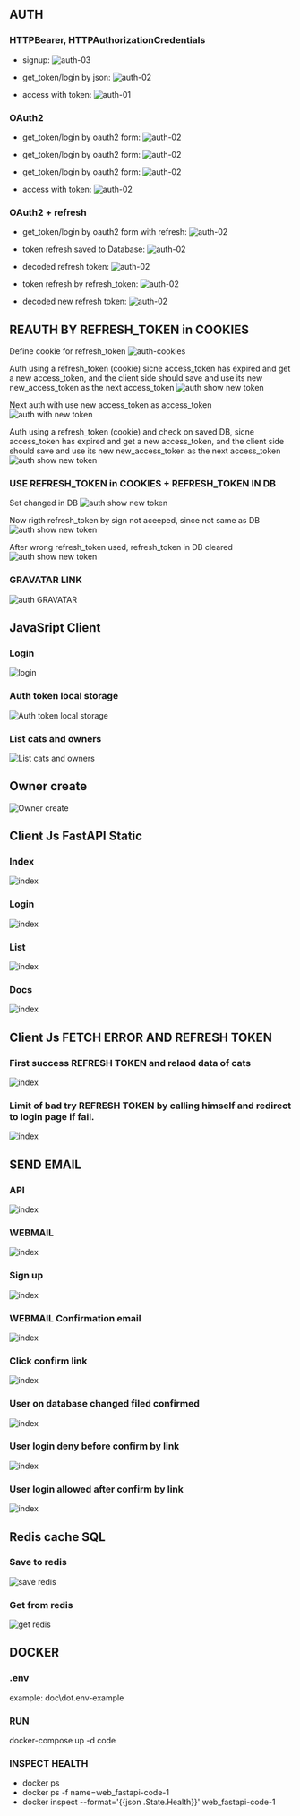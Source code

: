 

## AUTH
### HTTPBearer, HTTPAuthorizationCredentials
- signup:
![auth-03](doc/auth-03.png)

- get_token/login by json:
![auth-02](doc/auth-02.png)

- access with token:
![auth-01](doc/auth-01.png)

### OAuth2

- get_token/login by oauth2 form:
![auth-02](doc/auth-04.png)

- get_token/login by oauth2 form:
![auth-02](doc/auth-05.png)

- get_token/login by oauth2 form:
![auth-02](doc/auth-06.png)

- access with token:
![auth-02](doc/auth-07.png)

### OAuth2 + refresh

- get_token/login by oauth2 form with refresh:
![auth-02](doc/auth-08.png)

- token refresh saved to Database:
![auth-02](doc/auth-09.png)

- decoded refresh token:
![auth-02](doc/auth-10.png)

- token refresh by refresh_token:
![auth-02](doc/auth-11.png)

- decoded new refresh token:
![auth-02](doc/auth-12.png)


## REAUTH BY REFRESH_TOKEN in COOKIES
Define cookie for refresh_token
![auth-cookies](doc/auth-13-cookies.png)

Auth using a refresh_token (cookie) sicne access_token has expired and get a new access_token, and the client side should save and use its new new_access_token as the next access_token
![auth show new token](doc/auth-14-new_a_token.png)

Next auth with use new access_token as access_token
![auth with new token](doc/auth-15-use_new_a_token.png)

Auth using a refresh_token (cookie) and check on saved DB, sicne access_token has expired and get a new access_token, and the client side should save and use its new new_access_token as the next access_token
![auth show new token](doc/auth-16-chek_token_db.png)

### USE REFRESH_TOKEN in COOKIES + REFRESH_TOKEN IN DB 

Set changed in DB
![auth show new token](doc/auth-17-token_db-other.png)

Now rigth refresh_token by sign not aceeped, since not same as DB
![auth show new token](doc/auth-18-token_db-other-deny.png)

After wrong refresh_token used, refresh_token in DB cleared
![auth show new token](doc/auth-19-token_db-cleared.png)


### GRAVATAR LINK
![auth GRAVATAR](doc/auth-20-gravatar.png)


## JavaSript Client
### Login
![login](doc/js-clien-01-login.png)

### Auth token local storage
![ Auth token local storage](doc/js-clien-03-token-storage.png)

### List cats and owners
![List cats and owners](doc/js-clien-02-list.png)

## Owner create
![Owner create](doc/js-clien-04-form.png)

## Client Js FastAPI Static
### Index
![index](doc/static-client-01.png)
### Login
![index](doc/static-client-02.png)
### List 
![index](doc/static-client-03.png)
### Docs
![index](doc/static-client-04.png)

## Client Js FETCH ERROR AND REFRESH TOKEN
### First success REFRESH TOKEN and relaod data of cats
![index](doc/static-client-05-reauth.png)

### Limit of bad try REFRESH TOKEN by calling himself and redirect to login page if fail.
![index](doc/static-client-06-try-bad-reauth.png)


## SEND EMAIL
### API
![index](doc/email-01.png)
### WEBMAIL
![index](doc/email-02.png)
### Sign up
![index](doc/email-02a.png)
### WEBMAIL Confirmation email
![index](doc/email-02b.png)
### Click confirm link
![index](doc/email-03.png)
### User on database changed filed confirmed
![index](doc/email-04.png)
### User login deny before confirm by link
![index](doc/email-05.png)
### User login allowed after confirm by link
![index](doc/email-06.png)



## Redis cache SQL 
### Save to redis
![save redis](doc/redis-02.png)
### Get from redis
![get redis](doc/redis-01.png)

## DOCKER
### .env
example: doc\dot.env-example

### RUN
docker-compose up -d code 

### INSPECT HEALTH
- docker ps
- docker ps  -f name=web_fastapi-code-1
- docker inspect --format='{{json .State.Health}}'  web_fastapi-code-1 